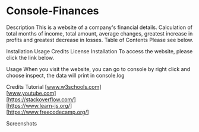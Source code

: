 # Console-Finances
Description
This is a website of a company's financial details. Calculation of total months of income, total amount, average changes, greatest increase in profits and greatest decrease in losses.
Table of Contents
Please see below.

Installation
Usage
Credits
License
Installation
To access the website, please click the link below. 

Usage
When you visit the website, you can go to console by right click and choose inspect, the data will print in console.log

Credits
Tutorial [www.w3schools.com]<br>
         [www.youtube.com]<br>
         [https://stackoverflow.com/]<br> 
         [https://www.learn-js.org/]<br>
         [https://www.freecodecamp.org/]<br>

Screenshots